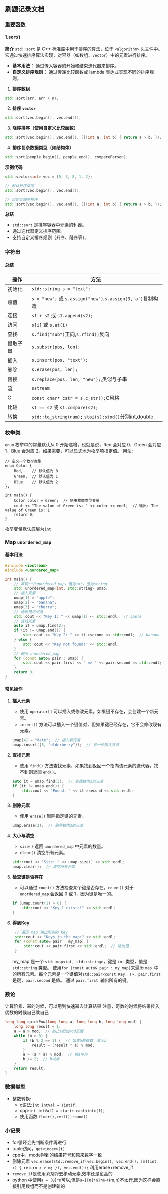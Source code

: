 ## 刷题记录文档

### 重要函数
#### 1.sort()
**简介**
`std::sort` 是 C++ 标准库中用于排序的算法，位于 `<algorithm>` 头文件中。它通过快速排序算法实现，对容器（如数组、`vector`）中的元素进行排序。

- **基本用法：** 通过传入容器的开始和结束迭代器来排序。
- **自定义排序规则：** 通过传递比较函数或 lambda 表达式实现不同的排序规则。

1. **排序数组**

```cpp
std::sort(arr, arr + n);
```

2. **排序 `vector`**

```cpp
std::sort(vec.begin(), vec.end());
```

3. **降序排序（使用自定义比较函数）**

```cpp
std::sort(vec.begin(), vec.end(), [](int a, int b) { return a > b; });
```

4. **排序复杂数据类型（如结构体）**

```cpp
std::sort(people.begin(), people.end(), comparePerson);
```

**示例代码**

```cpp
std::vector<int> vec = {5, 3, 8, 1, 2};

// 默认升序排序
std::sort(vec.begin(), vec.end());

// 自定义降序排序
std::sort(vec.begin(), vec.end(), [](int a, int b) { return a > b; });
```

**总结**
- `std::sort` 是排序容器中元素的利器。
- 通过迭代器定义排序范围。
- 支持自定义排序规则（升序、降序等）。

### 字符串
#### 总结
| 操作 | 方法 |
|------|------|
| 初始化 | `std::string s = "text";` |
| 赋值 | `s = "new";` 或 `s.assign("new")`;`s.assign(3,'a')`复制构造 |
| 连接 | `s1 + s2` 或 `s1.append(s2);` |
| 访问 | `s[i]` 或 `s.at(i)` |
| 查找 | `s.find("sub")`正向,`s.rfind()`反向 |
| 提取子串 | `s.substr(pos, len);` |
| 插入 | `s.insert(pos, "text");` |
| 删除 | `s.erase(pos, len);` |
| 替换 | `s.replace(pos, len, "new");`,类似与子串 |
| 流   | `sstream` |
| C     | `const char* cstr = s.c_str();`C风格 |
| 比较 | `s1 == s2` 或 `s1.compare(s2);` |
| 转换 | `std::to_string(num);` `stoi(s);stod()`分别int,double |


### 枚举类
`enum` 枚举中的常量默认从 0 开始递增，也就是说，Red 会对应 0，Green 会对应 1，Blue 会对应 2。如果需要，可以显式地为枚举项指定值。
用法:
```
// 定义一个枚举类型
enum Color {
    Red,    // 默认值为 0
    Green,  // 默认值为 1
    Blue    // 默认值为 2
};

int main() {
    Color color = Green;  // 使用枚举类型变量
    cout << "The value of Green is: " << color << endl;  // 输出: The value of Green is: 1
    return 0;
}

```
枚举变量默认底层为`int`

### Map `unordered_map`
#### 基本用法

```cpp
#include <iostream>
#include <unordered_map>

int main() {
    // 声明一个unordered_map，键为int，值为string
    std::unordered_map<int, std::string> umap;
    // 插入元素
    umap[1] = "apple";
    umap[2] = "banana";
    umap[3] = "cherry";
    // 通过键访问值
    std::cout << "Key 1: " << umap[1] << std::endl;  // apple
    // 查找元素
    auto it = umap.find(2);
    if (it != umap.end()) {
        std::cout << "Key 2: " << it->second << std::endl;  // banana
    } else {
        std::cout << "Key not found!" << std::endl;
    }
    // 遍历 unordered_map
    for (const auto& pair : umap) {
        std::cout << pair.first << " => " << pair.second << std::endl;
    }
    return 0;
}
```

#### 常见操作

1. **插入元素**
   - 使用 `operator[]` 可以插入或修改元素。如果键不存在，会创建一个新元素。
   - `insert()` 方法可以插入一个键值对，但如果键已经存在，它不会修改现有元素。

   ```cpp
   umap[4] = "date";  // 插入新元素
   umap.insert({5, "elderberry"});  // 另一种插入方法
   ```

2. **查找元素**
   - 使用 `find()` 方法查找元素，如果找到返回一个指向该元素的迭代器，找不到则返回 `end()`。

   ```cpp
   auto it = umap.find(3);  // 查找键为3的元素
   if (it != umap.end()) {
       std::cout << "Found: " << it->second << std::endl;
   }
   ```

3. **删除元素**
   - 使用 `erase()` 删除指定键的元素。

   ```cpp
   umap.erase(2);  // 删除键为2的元素
   ```

4. **大小与清空**
   - `size()` 返回 `unordered_map` 中元素的数量。
   - `clear()` 清空所有元素。

   ```cpp
   std::cout << "Size: " << umap.size() << std::endl;
   umap.clear();  // 清空所有元素
   ```

5. **检查键是否存在**
   - 可以通过 `count()` 方法检查某个键是否存在。`count()` 对于 `unordered_map` 会返回 0 或 1，因为键是唯一的。

   ```cpp
   if (umap.count(1) > 0) {
       std::cout << "Key 1 exists!" << std::endl;
   }
   ```
6. **得到Key**
   ```cpp
    // 遍历 map 输出所有的 key
    std::cout << "Keys in the map:" << std::endl;
    for (const auto& pair : my_map) {
        std::cout << pair.first << std::endl;  // 输出键
    }
   ```
    my_map 是一个 `std::map<int, std::string>`，键是 `int` 类型，值是 `std::string` 类型。
    使用` for (const auto& pair : my_map) `来遍历 `map `中的所有元素。每个元素是一个键值对`std::pair<const Key, T>`，`pair.first `是键，`pair.second` 是值。
    通过 `pair.first `输出所有的键。

### 数论
计算阶乘、幂的时候，可以用到快速幂去计算结果
注意，奇数的时候将结果传入,偶数的时候自己乘自己
```cpp
long long quickPow(long long a, long long b, long long mod) {
    long long result = 1;
    a = a % mod;  // 防止a超出mod范围
    while (b > 0) {
        if (b % 2 == 1) {  // 如果b是奇数，乘上a
            result = (result * a) % mod;
        }
        a = (a * a) % mod;  // 将a平方
        b /= 2;  // b减半
    }
    return result;
}
```

### 数据类型
* 整数转换:
  * c语法:`int intVal = (int)f;`
  * cpp:`int intVal2 = static_cast<int>(f); `
  * 使用函数:`floor(),ceil(),round()`


### 小记录
* for循环会先判断条件再进行
* tuple访问，`get<index>(t)`
* cpp中，mode得到的结果符号和原来数字一致
* 删除元素  `vec.erase(std::remove_if(vec.begin(), vec.end(), [m](int x) { return x > m; }), vec.end());` 利用erase+remove_if
* `remove_if`是使用*双指针*去移动元素,效率还是蛮高的
* python 中使用`a = [0]*n`可以,但是`a=[[0]*n]*m`->(m,n)不太行,因为这样会直接引用数组而不是创建新的


